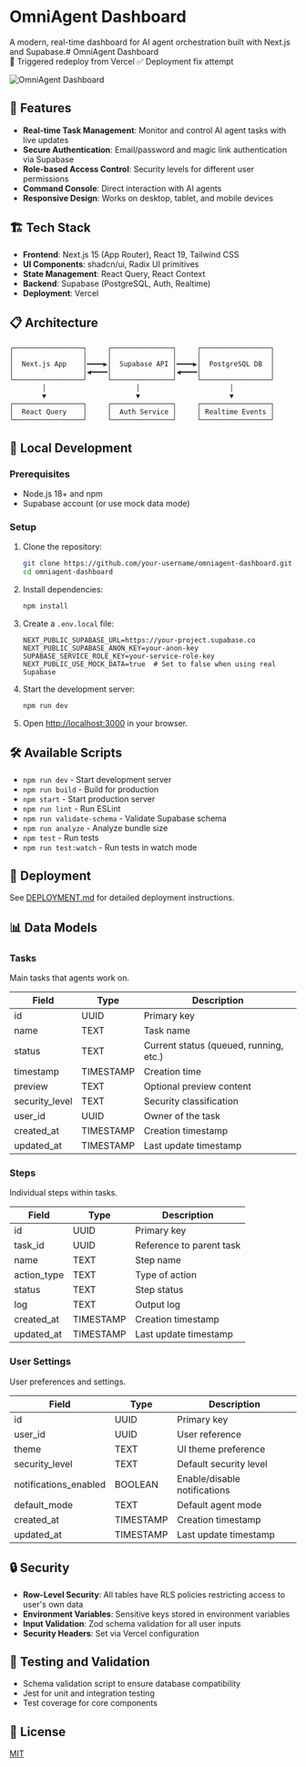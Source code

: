 # OmniAgent Dashboard

A modern, real-time dashboard for AI agent orchestration built with Next.js and Supabase.# OmniAgent Dashboard  
🚀 Triggered redeploy from Vercel
✅ Deployment fix attempt

![OmniAgent Dashboard](https://via.placeholder.com/1200x600?text=OmniAgent+Dashboard)

## 🚀 Features

- **Real-time Task Management**: Monitor and control AI agent tasks with live updates
- **Secure Authentication**: Email/password and magic link authentication via Supabase
- **Role-based Access Control**: Security levels for different user permissions
- **Command Console**: Direct interaction with AI agents
- **Responsive Design**: Works on desktop, tablet, and mobile devices

## 🏗️ Tech Stack

- **Frontend**: Next.js 15 (App Router), React 19, Tailwind CSS
- **UI Components**: shadcn/ui, Radix UI primitives
- **State Management**: React Query, React Context
- **Backend**: Supabase (PostgreSQL, Auth, Realtime)
- **Deployment**: Vercel

## 📋 Architecture

```
┌─────────────────┐     ┌───────────────┐     ┌─────────────────┐
│                 │     │               │     │                 │
│  Next.js App    │━━━━▶│  Supabase API │━━━━▶│  PostgreSQL DB  │
│                 │◀━━━━│               │◀━━━━│                 │
└─────────────────┘     └───────────────┘     └─────────────────┘
        │                      │                      │
        ▼                      ▼                      ▼
┌─────────────────┐     ┌───────────────┐     ┌─────────────────┐
│  React Query    │     │  Auth Service │     │ Realtime Events │
└─────────────────┘     └───────────────┘     └─────────────────┘
```

## 🔧 Local Development

### Prerequisites

- Node.js 18+ and npm
- Supabase account (or use mock data mode)

### Setup

1. Clone the repository:
   ```bash
   git clone https://github.com/your-username/omniagent-dashboard.git
   cd omniagent-dashboard
   ```

2. Install dependencies:
   ```bash
   npm install
   ```

3. Create a `.env.local` file:
   ```
   NEXT_PUBLIC_SUPABASE_URL=https://your-project.supabase.co
   NEXT_PUBLIC_SUPABASE_ANON_KEY=your-anon-key
   SUPABASE_SERVICE_ROLE_KEY=your-service-role-key
   NEXT_PUBLIC_USE_MOCK_DATA=true  # Set to false when using real Supabase
   ```

4. Start the development server:
   ```bash
   npm run dev
   ```

5. Open [http://localhost:3000](http://localhost:3000) in your browser.

## 🛠️ Available Scripts

- `npm run dev` - Start development server
- `npm run build` - Build for production
- `npm start` - Start production server
- `npm run lint` - Run ESLint
- `npm run validate-schema` - Validate Supabase schema
- `npm run analyze` - Analyze bundle size
- `npm test` - Run tests
- `npm run test:watch` - Run tests in watch mode

## 🚢 Deployment

See [DEPLOYMENT.md](./DEPLOYMENT.md) for detailed deployment instructions.

## 📊 Data Models

### Tasks
Main tasks that agents work on.

| Field          | Type      | Description                             |
|----------------|-----------|-----------------------------------------|
| id             | UUID      | Primary key                             |
| name           | TEXT      | Task name                               |
| status         | TEXT      | Current status (queued, running, etc.)  |
| timestamp      | TIMESTAMP | Creation time                           |
| preview        | TEXT      | Optional preview content                |
| security_level | TEXT      | Security classification                 |
| user_id        | UUID      | Owner of the task                       |
| created_at     | TIMESTAMP | Creation timestamp                      |
| updated_at     | TIMESTAMP | Last update timestamp                   |

### Steps
Individual steps within tasks.

| Field       | Type      | Description                       |
|-------------|-----------|-----------------------------------|
| id          | UUID      | Primary key                       |
| task_id     | UUID      | Reference to parent task          |
| name        | TEXT      | Step name                         |
| action_type | TEXT      | Type of action                    |
| status      | TEXT      | Step status                       |
| log         | TEXT      | Output log                        |
| created_at  | TIMESTAMP | Creation timestamp                |
| updated_at  | TIMESTAMP | Last update timestamp             |

### User Settings
User preferences and settings.

| Field                | Type      | Description                     |
|----------------------|-----------|---------------------------------|
| id                   | UUID      | Primary key                     |
| user_id              | UUID      | User reference                  |
| theme                | TEXT      | UI theme preference             |
| security_level       | TEXT      | Default security level          |
| notifications_enabled| BOOLEAN   | Enable/disable notifications    |
| default_mode         | TEXT      | Default agent mode              |
| created_at           | TIMESTAMP | Creation timestamp              |
| updated_at           | TIMESTAMP | Last update timestamp           |

## 🔒 Security

- **Row-Level Security**: All tables have RLS policies restricting access to user's own data
- **Environment Variables**: Sensitive keys stored in environment variables
- **Input Validation**: Zod schema validation for all user inputs
- **Security Headers**: Set via Vercel configuration

## 🧪 Testing and Validation

- Schema validation script to ensure database compatibility
- Jest for unit and integration testing
- Test coverage for core components

## 📝 License

[MIT](LICENSE) 
<!-- Triggering redeploying -->
